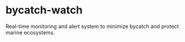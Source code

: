 # bycatch-watch
Real-time monitoring and alert system to minimize bycatch and protect marine ecosystems.
